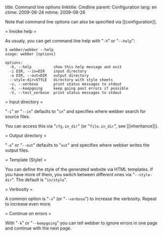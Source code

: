 title: Command line options
linktitle: Cmdline
parent: Configuration
lang: en
ctime: 2009-06-24
mtime: 2009-06-26

Note that command line options can also be specified via [[configuration]].

= Invoke help =

As usualy, you can get command line help with "`-h`" or "`--help`":

	$ webber/webber --help
	usage: webber [options]

	options:
	  -h, --help          show this help message and exit
	  -i DIR, --in=DIR    input directory
	  -o DIR, --out=DIR   output directory
	  --style-dir=STYLE   directory with style sheets
	  -v, --verbose       print status messages to stdout
	  -k, --keepgoing     keep going past errors if possible
	  -V, --test_verbose  print status messages to stdout

= Input directory =

"`-i`" or "`--in`" defaults to "`in`" and specifies where webber
search for source files.

You can access this via "`cfg.in_dir`" (or "`file.in_dir`", see
[[inheritance]]).

= Output directory =

"`-o`" or "`--out`" defaults to "`out`" and specifies where webber
writes the output files.


= Template (Style) =

You can define the style of the generated website via HTML templates. If
you have more of them, you switch between different ones via "`--style-dir`".
The default is "`in/style`".


= Verbosity =

A common option is "`-v`" (or "`--verbose`") to increase the verbosity. Repeat
to increase even more.


= Continue on errors =

With "`-k`" or "`--keepgoing`" you can tell webber to ignore errors in one
page and continue with the next page.
